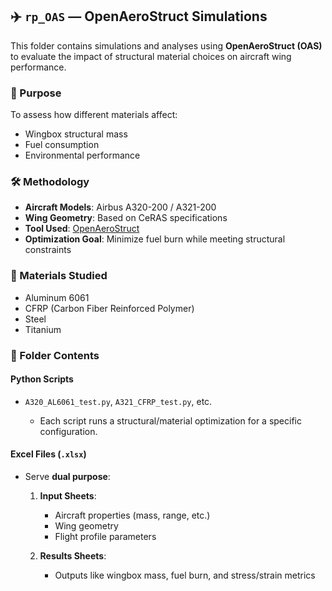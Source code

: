 ## ✈️ `rp_OAS` — OpenAeroStruct Simulations

This folder contains simulations and analyses using **OpenAeroStruct (OAS)** to evaluate the impact of structural material choices on aircraft wing performance.

### 📌 Purpose

To assess how different materials affect:

* Wingbox structural mass
* Fuel consumption
* Environmental performance

### 🛠️ Methodology

* **Aircraft Models**: Airbus A320-200 / A321-200
* **Wing Geometry**: Based on CeRAS specifications
* **Tool Used**: [OpenAeroStruct](https://github.com/mdolab/OpenAeroStruct)
* **Optimization Goal**: Minimize fuel burn while meeting structural constraints

### 🧪 Materials Studied

* Aluminum 6061
* CFRP (Carbon Fiber Reinforced Polymer)
* Steel
* Titanium

### 📂 Folder Contents

#### Python Scripts

* `A320_AL6061_test.py`, `A321_CFRP_test.py`, etc.

  * Each script runs a structural/material optimization for a specific configuration.

#### Excel Files (`.xlsx`)

* Serve **dual purpose**:

  1. **Input Sheets**:

     * Aircraft properties (mass, range, etc.)
     * Wing geometry
     * Flight profile parameters
  2. **Results Sheets**:

     * Outputs like wingbox mass, fuel burn, and stress/strain metrics
